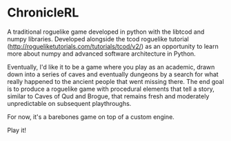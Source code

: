 # ChronicleRL

A traditional roguelike game developed in python with the libtcod and numpy libraries. Developed alongside the tcod roguelike tutorial (http://rogueliketutorials.com/tutorials/tcod/v2/) as an opportunity to learn more about numpy and advanced software architecture in Python.

Eventually, I'd like it to be a game where you play as an academic, drawn down into a series of caves and eventually dungeons by a search for what really happened to the ancient people that went missing there. The end goal is to produce a roguelike game with procedural elements that tell a story, similar to Caves of Qud and Brogue, that remains fresh and moderately unpredictable on subsequent playthroughs.

For now, it's a barebones game on top of a custom engine.

Play it!